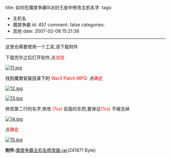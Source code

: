 title: 如何在魔兽争霸III冰封王座中修改主机名字.
tags:
  - 主机名
  - 魔兽争霸
id: 457
comment: false
categories:
  - 其他
date: 2007-02-08 15:21:38
---

这里也需要使用一个工具,请下载附件.

下载完毕之后打开软件,点<span style="color: #ff0000;">浏览</span>

[![11.jpg](//blog.foolbird.net/wp-content/uploads/2007/02/175_11.jpg)](http://www.foolbird.net/?attachment_id=157 "11.jpg")

<span style="color: #ff0000;"><span style="color: #000000;">找到魔兽安装目录下的</span> War3 Patch.MPQ  <span style="color: #000000;">点</span>确定</span>

[![12.jpg](//blog.foolbird.net/wp-content/uploads/2007/02/176_12.jpg)](http://www.foolbird.net/?attachment_id=158 "12.jpg")

[![13.jpg](//blog.foolbird.net/wp-content/uploads/2007/02/177_13.jpg)](http://www.foolbird.net/?attachment_id=159 "13.jpg")

修改第二行的名字,修改<span style="color: #ff0000;"> (%s)</span> 前面的东西,要保证<span style="color: #ff0000;">(%s)</span> 不被去掉

[![14.jpg](//blog.foolbird.net/wp-content/uploads/2007/02/178_14.jpg)](http://www.foolbird.net/?attachment_id=160 "14.jpg")

点<span style="color: #ff0000;">确定</span>

[![15.jpg](//blog.foolbird.net/wp-content/uploads/2007/02/179_15.jpg)](http://www.foolbird.net/?attachment_id=161 "15.jpg")

**附件:**[魔兽争霸主机名修改器.rar](http://www.foolbird.net/wp-content/uploads/2007/02/180_魔兽争霸主机名修改器.rar)(241871 Byte)
